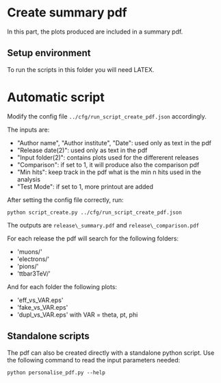 # Create summary pdf

In this part, the plots produced are included in a summary pdf.

## Setup environment

To run the scripts in this folder you will need LATEX.

# Automatic script

Modify the config file `../cfg/run_script_create_pdf.json` accordingly.

The inputs are:
- "Author name", "Author institute", "Date": used only as text in the pdf
- "Release date(2)": used only as text in the pdf 
- "Input folder(2)": contains plots used for the differerent releases
- "Comparison": if set to 1, it will produce also the comparison pdf
- "Min hits": keep track in the pdf what is the min n hits used in the analysis
- "Test Mode": if set to 1, more printout are added

After setting the config file correctly, run:
```
python script_create.py ../cfg/run_script_create_pdf.json
```
The outputs are `release\_summary.pdf` and `release\_comparison.pdf`

For each release the pdf will search for the following folders:
- 'muons/'
- 'electrons/'
- 'pions/'
- 'ttbar3TeV/'

And for each folder the following plots:
- 'eff\_vs\_VAR\.eps'
- 'fake\_vs\_VAR\.eps'
- 'dupl\_vs\_VAR\.eps'
with VAR = theta, pt, phi 

## Standalone scripts

The pdf can also be created directly with a standalone python script.
Use the following command to read the input parameters needed:
```
python personalise_pdf.py --help
```
